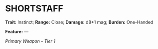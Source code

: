# SHORTSTAFF

**Trait:** Instinct; **Range:** Close; **Damage:** d8+1 mag; **Burden:** One-Handed

**Feature:** —

*Primary Weapon - Tier 1*